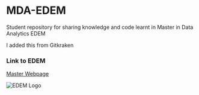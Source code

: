 # MDA-EDEM
Student repository for sharing knowledge and code learnt in Master in Data Analytics EDEM

I added this from Gitkraken

### **Link to EDEM**
[Master Webpage](https://edem.eu)


![EDEM Logo](https://lh3.googleusercontent.com/proxy/z6VD9hHCLOX1o0w4ROnlbYa1CXj0tmUvD4yhC4NYgH_QEEMjIMAYZtQfW86Md_jKYshxF60cToyR8IkOIwjI_5uoLMQ7_LE3OTQS23mVhhHUzQ_m1c9U)
